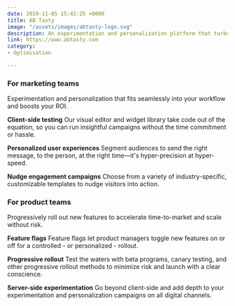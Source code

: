 ```yaml
---
date: 2019-11-05 15:42:25 +0000
title: AB Tasty
image: "/assets/images/abtasty-logo.svg"
description: An experimentation and personalization platform that turbocharges optimization.
link: https://www.abtasty.com
category:
- Optimisation

---
```

### For marketing teams

Experimentation and personalization that fits seamlessly into your workflow and boosts your ROI.

**Client-side testing** Our visual editor and widget library take code out of the equation, so you can run insightful campaigns without the time commitment or hassle.

**Personalized user experiences** Segment audiences to send the right message, to the person, at the right time—it's hyper-precision at hyper-speed.

**Nudge engagement campaigns** Choose from a variety of industry-specific, customizable templates to nudge visitors into action.

### For product teams

Progressively roll out new features to accelerate time-to-market and scale without risk.

**Feature flags** Feature flags let product managers toggle new features on or off for a controlled - or personalized - rollout.

**Progressive rollout** Test the waters with beta programs, canary testing, and other progressive rollout methods to minimize risk and launch with a clear conscience.

**Server-side experimentation** Go beyond client-side and add depth to your experimentation and personalization campaigns on all digital channels.